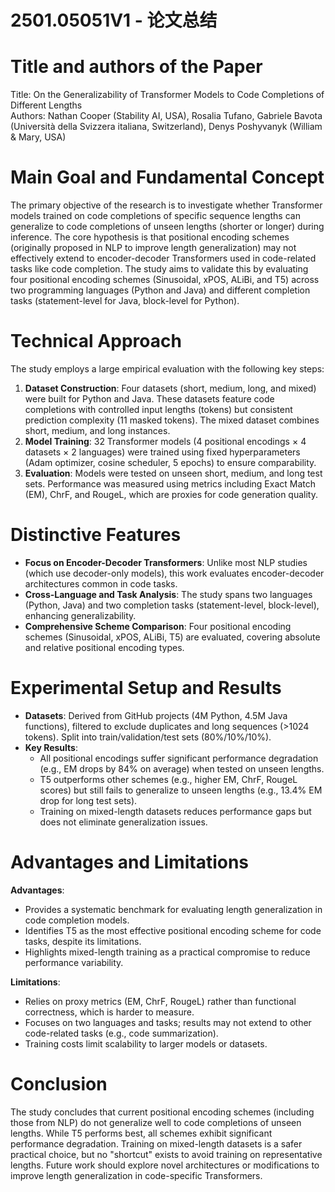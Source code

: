 # 2501.05051V1 - 论文总结



# Title and authors of the Paper  
Title: On the Generalizability of Transformer Models to Code Completions of Different Lengths  
Authors: Nathan Cooper (Stability AI, USA), Rosalia Tufano, Gabriele Bavota (Università della Svizzera italiana, Switzerland), Denys Poshyvanyk (William & Mary, USA)  

# Main Goal and Fundamental Concept  
The primary objective of the research is to investigate whether Transformer models trained on code completions of specific sequence lengths can generalize to code completions of unseen lengths (shorter or longer) during inference. The core hypothesis is that positional encoding schemes (originally proposed in NLP to improve length generalization) may not effectively extend to encoder-decoder Transformers used in code-related tasks like code completion. The study aims to validate this by evaluating four positional encoding schemes (Sinusoidal, xPOS, ALiBi, and T5) across two programming languages (Python and Java) and different completion tasks (statement-level for Java, block-level for Python).  

# Technical Approach  
The study employs a large empirical evaluation with the following key steps:  
1. **Dataset Construction**: Four datasets (short, medium, long, and mixed) were built for Python and Java. These datasets feature code completions with controlled input lengths (tokens) but consistent prediction complexity (11 masked tokens). The mixed dataset combines short, medium, and long instances.  
2. **Model Training**: 32 Transformer models (4 positional encodings × 4 datasets × 2 languages) were trained using fixed hyperparameters (Adam optimizer, cosine scheduler, 5 epochs) to ensure comparability.  
3. **Evaluation**: Models were tested on unseen short, medium, and long test sets. Performance was measured using metrics including Exact Match (EM), ChrF, and RougeL, which are proxies for code generation quality.  

# Distinctive Features  
- **Focus on Encoder-Decoder Transformers**: Unlike most NLP studies (which use decoder-only models), this work evaluates encoder-decoder architectures common in code tasks.  
- **Cross-Language and Task Analysis**: The study spans two languages (Python, Java) and two completion tasks (statement-level, block-level), enhancing generalizability.  
- **Comprehensive Scheme Comparison**: Four positional encoding schemes (Sinusoidal, xPOS, ALiBi, T5) are evaluated, covering absolute and relative positional encoding types.  

# Experimental Setup and Results  
- **Datasets**: Derived from GitHub projects (4M Python, 4.5M Java functions), filtered to exclude duplicates and long sequences (>1024 tokens). Split into train/validation/test sets (80%/10%/10%).  
- **Key Results**:  
  - All positional encodings suffer significant performance degradation (e.g., EM drops by 84% on average) when tested on unseen lengths.  
  - T5 outperforms other schemes (e.g., higher EM, ChrF, RougeL scores) but still fails to generalize to unseen lengths (e.g., 13.4% EM drop for long test sets).  
  - Training on mixed-length datasets reduces performance gaps but does not eliminate generalization issues.  

# Advantages and Limitations  
**Advantages**:  
- Provides a systematic benchmark for evaluating length generalization in code completion models.  
- Identifies T5 as the most effective positional encoding scheme for code tasks, despite its limitations.  
- Highlights mixed-length training as a practical compromise to reduce performance variability.  

**Limitations**:  
- Relies on proxy metrics (EM, ChrF, RougeL) rather than functional correctness, which is harder to measure.  
- Focuses on two languages and tasks; results may not extend to other code-related tasks (e.g., code summarization).  
- Training costs limit scalability to larger models or datasets.  

# Conclusion  
The study concludes that current positional encoding schemes (including those from NLP) do not generalize well to code completions of unseen lengths. While T5 performs best, all schemes exhibit significant performance degradation. Training on mixed-length datasets is a safer practical choice, but no "shortcut" exists to avoid training on representative lengths. Future work should explore novel architectures or modifications to improve length generalization in code-specific Transformers.